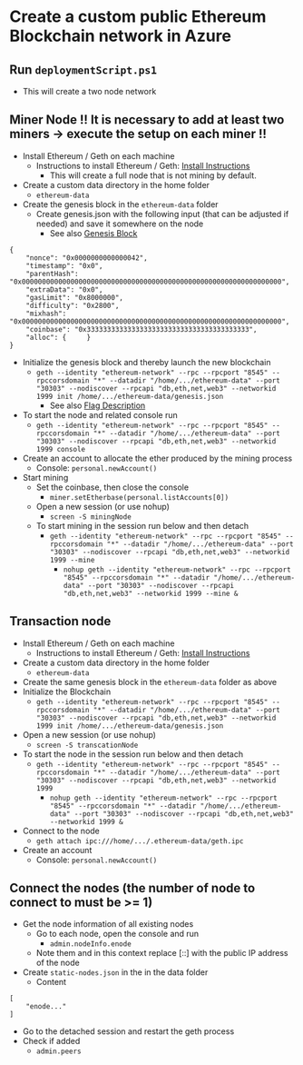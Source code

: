 # Create a custom public Ethereum Blockchain network in Azure

## Run `deploymentScript.ps1`
*   This will create a two node network
## Miner Node !! It is necessary to add at least two miners -> execute the setup on each miner !!
*  Install Ethereum / Geth on each machine
    *  Instructions to install Ethereum / Geth: [Install Instructions](https://github.com/ethereum/go-ethereum/wiki/Installation-Instructions-for-Ubuntu)
        *   This will create a full node that is not mining by default.
*  Create a custom data directory in the home folder
    *  `ethereum-data`
*  Create the genesis block in the `ethereum-data` folder
    *   Create genesis.json with the following input (that can be adjusted if needed) and save it somewhere on the node
        *   See also [Genesis Block](http://ethdocs.org/en/latest/network/test-networks.html#the-genesis-file)

```
{
    "nonce": "0x0000000000000042",     
    "timestamp": "0x0",
    "parentHash": "0x0000000000000000000000000000000000000000000000000000000000000000",
    "extraData": "0x0",     
    "gasLimit": "0x8000000",     
    "difficulty": "0x2800",
    "mixhash": "0x0000000000000000000000000000000000000000000000000000000000000000",
    "coinbase": "0x3333333333333333333333333333333333333333",     
    "alloc": {     }
}
```

*  Initialize the genesis block and thereby launch the new blockchain
    *   `geth --identity "ethereum-network" --rpc --rpcport "8545" --rpccorsdomain "*" --datadir "/home/.../ethereum-data" --port "30303" --nodiscover --rpcapi "db,eth,net,web3" --networkid 1999 init /home/.../ethereum-data/genesis.json`
        *   See also [Flag Description](http://ethdocs.org/en/latest/network/test-networks.html#command-line-parameters-for-private-network)
*  To start the node and related console run   
    *   `geth --identity "ethereum-network" --rpc --rpcport "8545" --rpccorsdomain "*" --datadir "/home/.../ethereum-data" --port "30303" --nodiscover --rpcapi "db,eth,net,web3" --networkid 1999 console`
*  Create an account to allocate the ether produced by the mining process
    *  Console: `personal.newAccount()`
*  Start mining
    *   Set the coinbase, then close the console
        *   `miner.setEtherbase(personal.listAccounts[0])`
    *   Open a new session (or use nohup)
        *   `screen -S miningNode`
    *   To start mining in the session run below and then detach
        *   `geth --identity "ethereum-network" --rpc --rpcport "8545" --rpccorsdomain "*" --datadir "/home/.../ethereum-data" --port "30303" --nodiscover --rpcapi "db,eth,net,web3" --networkid 1999 --mine`
            *   `nohup geth --identity "ethereum-network" --rpc --rpcport "8545" --rpccorsdomain "*" --datadir "/home/.../ethereum-data" --port "30303" --nodiscover --rpcapi "db,eth,net,web3" --networkid 1999 --mine &`

## Transaction node
*  Install Ethereum / Geth on each machine
    *  Instructions to install Ethereum / Geth: [Install Instructions](https://github.com/ethereum/go-ethereum/wiki/Installation-Instructions-for-Ubuntu)
*  Create a custom data directory in the home folder
    *  `ethereum-data`
* Create the same genesis block in the `ethereum-data` folder as above
* Initialize the Blockchain
    *  `geth --identity "ethereum-network" --rpc --rpcport "8545" --rpccorsdomain "*" --datadir "/home/.../ethereum-data" --port "30303" --nodiscover --rpcapi "db,eth,net,web3" --networkid 1999 init /home/.../ethereum-data/genesis.json`
*  Open a new session (or use nohup)
    *   `screen -S transcationNode`
*  To start the node in the session run below and then detach
    *   `geth --identity "ethereum-network" --rpc --rpcport "8545" --rpccorsdomain "*" --datadir "/home/.../ethereum-data" --port "30303" --nodiscover --rpcapi "db,eth,net,web3" --networkid 1999`
        *   `nohup geth --identity "ethereum-network" --rpc --rpcport "8545" --rpccorsdomain "*" --datadir "/home/.../ethereum-data" --port "30303" --nodiscover --rpcapi "db,eth,net,web3" --networkid 1999 &`
*  Connect to the node
    *   `geth attach ipc:///home/.../.ethereum-data/geth.ipc`
*  Create an account
    *  Console: `personal.newAccount()`

## Connect the nodes (the number of node to connect to must be >= 1)
*  Get the node information of all existing nodes
    *   Go to each node, open the console and run
        *   `admin.nodeInfo.enode`
    *   Note them and in this context replace [::] with the public IP address of the node
*  Create `static-nodes.json` in the in the data folder
    *   Content

```
[
    "enode..."
]
```

*  Go to the detached session and restart the geth process
*  Check if added
    *   `admin.peers`